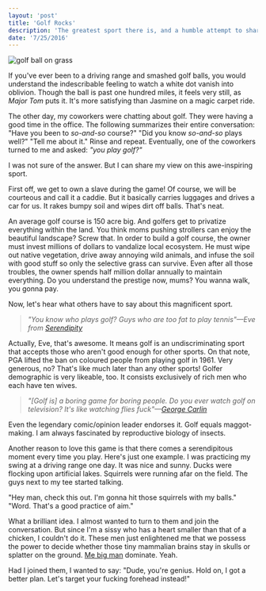 ```yaml
---
layout: 'post'
title: 'Golf Rocks'
description: 'The greatest sport there is, and a humble attempt to share this view.'
date: '7/25/2016'
---
```


![golf ball on grass](../images/golfball-on-grass.png "golf ball on grass")

If you've ever been to a driving range and smashed golf balls, you would understand the indescribable feeling to watch a white dot vanish into oblivion. Though the ball is past one hundred miles, it feels very still, as *Major Tom* puts it. It's more satisfying than Jasmine on a magic carpet ride.

The other day, my coworkers were chatting about golf. They were having a good time in the office. The following summarizes their entire conversation: "Have you been to *so-and-so* course?" "Did you know *so-and-so* plays well?" "Tell me about it." Rinse and repeat. Eventually, one of the coworkers turned to me and asked: *"you play golf?"*

I was not sure of the answer. But I can share my view on this awe-inspiring sport.

First off, we get to own a slave during the game! Of course, we will be courteous and call it a caddie. But it basically carries luggages and drives a car for us. It rakes bumpy soil and wipes dirt off balls. That's neat.

An average golf course is 150 acre big. And golfers get to privatize everything within the land. You think moms pushing strollers can enjoy the beautiful landscape? Screw that. In order to build a golf course, the owner must invest millions of dollars to vandalize local ecosystem. He must wipe out native vegetation, drive away annoying wild animals, and infuse the soil with good stuff so only the selective grass can survive. Even after all those troubles, the owner spends half million dollar annually to maintain everything. Do you understand the prestige now, mums? You wanna walk, you gonna pay.

Now, let's hear what others have to say about this magnificent sport.

> *"You know who plays golf? Guys who are too fat to play tennis"&mdash;Eve from [Serendipity](https://www.youtube.com/watch?v=ePU2Ux9JIMM)*

Actually, Eve, that's awesome. It means golf is an undiscriminating sport that accepts those who aren't good enough for other sports. On that note, PGA lifted the ban on coloured people from playing golf in 1961. Very generous, no? That's like much later than any other sports! Golfer demographic is very likeable, too. It consists exclusively of rich men who each have ten wives.

> *"[Golf is] a boring game for boring people. Do you ever watch golf on television? It's like watching flies fuck"&mdash;[George Carlin](https://www.youtube.com/watch?v=Z4w7H48tBS8)*

Even the legendary comic/opinion leader endorses it. Golf equals maggot-making. I am always fascinated by reproductive biology of insects.

Another reason to love this game is that there comes a serendipitous moment every time you play. Here's just one example. I was practicing my swing at a driving range one day. It was nice and sunny. Ducks were flocking upon artificial lakes. Squirrels were running afar on the field. The guys next to my tee started talking.

"Hey man, check this out. I'm gonna hit those squirrels with my balls."<br>
"Word. That's a good practice of aim."

What a brilliant idea. I almost wanted to turn to them and join the conversation. But since I'm a sissy who has a heart smaller than that of a chicken, I couldn't do it. These men just enlightened me that we possess the power to decide whether those tiny mammalian brains stay in skulls or splatter on the ground. [Me big man](https://www.youtube.com/watch?v=h-T6f9vCeaE) dominate. Yeah.

Had I joined them, I wanted to say: "Dude, you're genius. Hold on, I got a better plan. Let's target your fucking forehead instead!"
